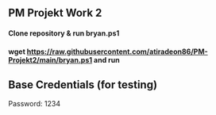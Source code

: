 ## PM Projekt Work 2 

#### Clone repository & run bryan.ps1


#### wget https://raw.githubusercontent.com/atiradeon86/PM-Projekt2/main/bryan.ps1  and run

## Base Credentials (for testing)
Password: 1234